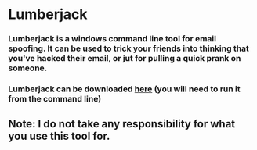 # Lumberjack
### Lumberjack is a windows command line tool for email spoofing. It can be used to trick your friends into thinking that you've hacked their email, or jut for pulling a quick prank on someone. 
### Lumberjack can be downloaded [here](https://github.com/jptr218/lumberjack/raw/main/lumberjack.exe) (you will need to run it from the command line)
## **Note: I do not take any responsibility for what you use this tool for.**
